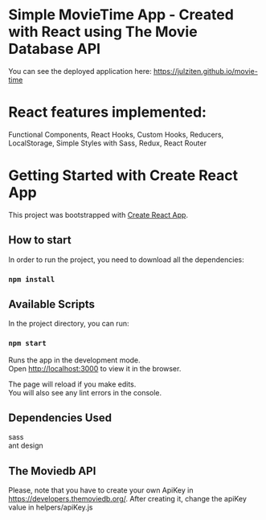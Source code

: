 # Simple MovieTime App - Created with React using The Movie Database API

You can see the deployed application here: https://julziten.github.io/movie-time

# React features implemented:

Functional Components, React Hooks, Custom Hooks, Reducers, LocalStorage, Simple Styles with Sass, Redux, React Router

# Getting Started with Create React App

This project was bootstrapped with [Create React App](https://github.com/facebook/create-react-app).

## How to start

In order to run the project, you need to download all the dependencies:

### `npm install`


## Available Scripts

In the project directory, you can run:

### `npm start`

Runs the app in the development mode.\
Open [http://localhost:3000](http://localhost:3000) to view it in the browser.

The page will reload if you make edits.\
You will also see any lint errors in the console.

## Dependencies Used

sass  
ant design


## The Moviedb API

Please, note that you have to create your own ApiKey in https://developers.themoviedb.org/.
After creating it, change the apiKey value in helpers/apiKey.js
